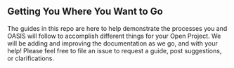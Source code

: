 ## Getting You Where You Want to Go

The guides in this repo are here to help demonstrate the processes you and OASIS will follow to accomplish different things for your Open Project. We will be adding and improving the documentation as we go, and with your help! Please feel free to file an issue to request a guide, post suggestions, or clarifications.
